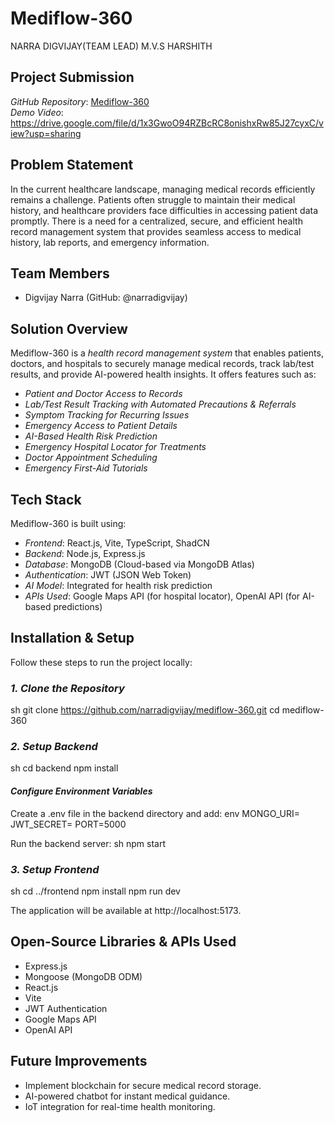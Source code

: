 # Mediflow-360
NARRA DIGVIJAY(TEAM LEAD)
M.V.S HARSHITH 

## Project Submission

*GitHub Repository*: [Mediflow-360](https://github.com/narradigvijay/mediflow-360)  
*Demo Video*: https://drive.google.com/file/d/1x3GwoO94RZBcRC8onishxRw85J27cyxC/view?usp=sharing

## Problem Statement

In the current healthcare landscape, managing medical records efficiently remains a challenge. Patients often struggle to maintain their medical history, and healthcare providers face difficulties in accessing patient data promptly. There is a need for a centralized, secure, and efficient health record management system that provides seamless access to medical history, lab reports, and emergency information.

## Team Members

- Digvijay Narra (GitHub: @narradigvijay)


## Solution Overview

Mediflow-360 is a *health record management system* that enables patients, doctors, and hospitals to securely manage medical records, track lab/test results, and provide AI-powered health insights. It offers features such as:
- *Patient and Doctor Access to Records*
- *Lab/Test Result Tracking with Automated Precautions & Referrals*
- *Symptom Tracking for Recurring Issues*
- *Emergency Access to Patient Details*
- *AI-Based Health Risk Prediction*
- *Emergency Hospital Locator for Treatments*
- *Doctor Appointment Scheduling*
- *Emergency First-Aid Tutorials*

## Tech Stack

Mediflow-360 is built using:
- *Frontend*: React.js, Vite, TypeScript, ShadCN
- *Backend*: Node.js, Express.js
- *Database*: MongoDB (Cloud-based via MongoDB Atlas)
- *Authentication*: JWT (JSON Web Token)
- *AI Model*: Integrated for health risk prediction
- *APIs Used*: Google Maps API (for hospital locator), OpenAI API (for AI-based predictions)

## Installation & Setup

Follow these steps to run the project locally:

### *1. Clone the Repository*
sh
git clone https://github.com/narradigvijay/mediflow-360.git
cd mediflow-360


### *2. Setup Backend*
sh
cd backend
npm install


#### *Configure Environment Variables*
Create a .env file in the backend directory and add:
env
MONGO_URI=<Your MongoDB Atlas Connection String>
JWT_SECRET=<Your Secret Key>
PORT=5000


Run the backend server:
sh
npm start


### *3. Setup Frontend*
sh
cd ../frontend
npm install
npm run dev


The application will be available at http://localhost:5173.



## Open-Source Libraries & APIs Used

- Express.js
- Mongoose (MongoDB ODM)
- React.js
- Vite
- JWT Authentication
- Google Maps API
- OpenAI API

## Future Improvements

- Implement blockchain for secure medical record storage.
- AI-powered chatbot for instant medical guidance.
- IoT integration for real-time health monitoring.






